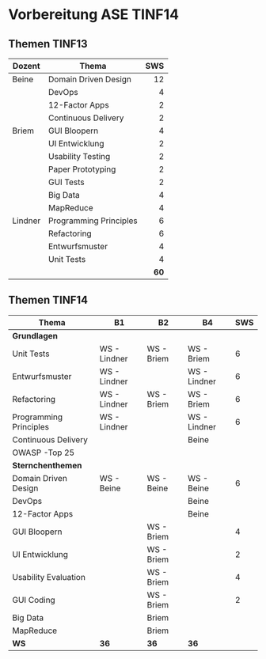 # Vorbereitung ASE TINF14
## Themen TINF13
| Dozent  | Thema                   | SWS  |
| ------- | ----------------------- | ----:|
| Beine   | Domain Driven Design    | 12   |
|         | DevOps                  | 4    |
|         | 12-Factor Apps          | 2    |
|         | Continuous Delivery     | 2    |
| Briem   | GUI Bloopern            | 4    |
|         | UI Entwicklung          | 2    |
|         | Usability Testing       | 2    |
|         | Paper Prototyping       | 2    |
|         | GUI Tests               | 2    |
|         | Big Data                | 4    |
|         | MapReduce               | 4    |
| Lindner | Programming Principles  | 6    |
|         | Refactoring            | 6    |
|         |	Entwurfsmuster          | 4    |
|         |	Unit Tests              | 4    |
|         |                         |**60**|

## Themen TINF14
| Thema                   | B1           | B2         | B4           | SWS   |
| ----------------------- | ------       | ------     | -------      | ----- |
| **Grundlagen**          |              |            |              |       |
| Unit Tests              | WS - Lindner | WS - Briem | WS - Briem   | 6     |
| Entwurfsmuster          | WS - Lindner |            | WS - Lindner | 6     |
| Refactoring             | WS - Lindner | WS - Briem | WS - Briem   | 6     |
| Programming Principles  | WS - Lindner |            | WS - Lindner | 6     |
| Continuous Delivery     |              |            | Beine        |       |
| OWASP -Top 25           |              |            |              |       |
| **Sternchenthemen**     |              |            |              |       |
| Domain Driven Design    | WS - Beine   | WS - Beine | WS - Beine   | 6     |
| DevOps                  |              |            | Beine        |       |
| 12-Factor Apps          |              |            | Beine        |       |
| GUI Bloopern            |              | WS - Briem |              | 4     |
| UI Entwicklung          |              | WS - Briem |              | 2     |
| Usability Evaluation    |              | WS - Briem |              | 4     |
| GUI Coding              |              | WS - Briem |              | 2     |
| Big Data                |              | Briem      |              |       |
| MapReduce               |              | Briem      |              |       |
| **WS**                  | **36**       | **36**     | **36**       |       |
